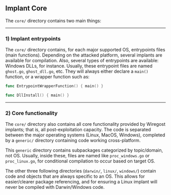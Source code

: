 
## Implant Core 

The `core/` directory contains two main things: 

----
### 1) Implant entrypoints 

The `core/` directory contains, for each major supported OS, entrypoints files (main functions). Depending on the attacked platform,
several implants are available for compilation. Also, several types of entrypoints are available: Windows DLLs, for instance.
Usually, these entrypoint files are named `ghost.go`, `ghost_dll.go`, etc. They will always either declare a `main()` function, or 
a wrapper function such as:

```go
func EntrypointWrapperFunction() { main() }

func DllInstall() { main() }
```

----
### 2) Core functionality 

The `core/` directory also contains all core functionality provided by Wiregost implants; that is, all post-exploitation capacity.
The code is separated between the major operating systems (Linux, MacOS, Windows), completed by a `generic/` directory containing
code working cross-platform.

This `generic` directory contains subpackages categorized by topic/domain, not OS. Usually, inside these, files are named like `proc_windows.go`
or `proc_linux.go`, for conditional compilation to occur based on target OS.

The other three following directories (`darwin/`, `linux/`, `windows/`) contain code and objects that are always specific to an OS.
This allows for easier/clearer package referencing, and for ensuring a Linux implant will never be compiled with Darwin/Windows code.
